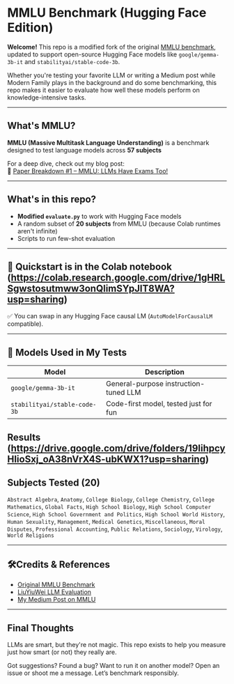 # MMLU Benchmark (Hugging Face Edition)

**Welcome!** This repo is a modified fork of the original [MMLU benchmark](https://github.com/hendrycks/test), updated to support open-source Hugging Face models like `google/gemma-3b-it` and `stabilityai/stable-code-3b`.

Whether you're testing your favorite LLM or writing a Medium post while Modern Family plays in the background and do some benchmarking, this repo makes it easier to evaluate how well these models perform on knowledge-intensive tasks.

---

## What's MMLU?

**MMLU (Massive Multitask Language Understanding)** is a benchmark designed to test language models across **57 subjects**

For a deep dive, check out my blog post:  
📖 [Paper Breakdown #1 – MMLU: LLMs Have Exams Too!](https://medium.com/@alakarthika01/paper-breakdown-1-mmlu-llms-have-exams-too-a-post-on-benchmarking-a66630dfd2a6)

---

## What's in this repo?

- **Modified `evaluate.py`** to work with Hugging Face models  
- A random subset of **20 subjects** from MMLU (because Colab runtimes aren't infinite)  
- Scripts to run few-shot evaluation  


---

## 🚀 Quickstart is in the Colab notebook (https://colab.research.google.com/drive/1gHRLSgwstosutmww3onQlimSYpJlT8WA?usp=sharing)


   ✅ You can swap in any Hugging Face causal LM (`AutoModelForCausalLM` compatible).

---

## 🧪 Models Used in My Tests

| Model                        | Description                            |
|-----------------------------|----------------------------------------|
| `google/gemma-3b-it`        | General-purpose instruction-tuned LLM  |
| `stabilityai/stable-code-3b` | Code-first model, tested just for fun  |

Results (https://drive.google.com/drive/folders/19IihpcyHIioSxj_oA38nVrX4S-ubKWX1?usp=sharing)
---

## Subjects Tested (20)

`Abstract Algebra`, `Anatomy`, `College Biology`, `College Chemistry`, `College Mathematics`, `Global Facts`, `High School Biology`, `High School Computer Science`, `High School Government and Politics`, `High School World History`, `Human Sexuality`, `Management`, `Medical Genetics`, `Miscellaneous`, `Moral Disputes`, `Professional Accounting`, `Public Relations`, `Sociology`, `Virology`, `World Religions`

---

## 🛠Credits & References

- [Original MMLU Benchmark](https://github.com/hendrycks/test)  
- [LiuYiuWei LLM Evaluation](https://github.com/LiuYiuWei/LLM-Evaluation)  
- [My Medium Post on MMLU](https://medium.com/@alakarthika01/paper-breakdown-1-mmlu-llms-have-exams-too-a-post-on-benchmarking-a66630dfd2a6)

---

## Final Thoughts

LLMs are smart, but they're not magic. This repo exists to help you measure just how smart (or not) they really are.

Got suggestions? Found a bug? Want to run it on another model? Open an issue or shoot me a message. Let’s benchmark responsibly.
